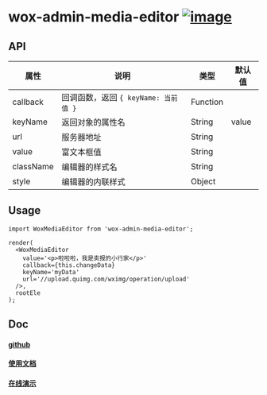 # wox-admin-media-editor [![image](https://img.shields.io/npm/v/wox-react-component.svg)](https://www.npmjs.com/package/wox-react-component)

## API

| 属性 | 说明 | 类型 | 默认值 |
| ---- | ---- | ---- | ---- |
| callback | 回调函数，返回 `{ keyName: 当前值 }` | Function | |
| keyName | 返回对象的属性名 | String | value |
| url | 服务器地址 | String |  |
| value | 富文本框值 | String | |
| className | 编辑器的样式名 | String | |
| style | 编辑器的内联样式 | Object | |

## Usage

```
import WoxMediaEditor from 'wox-admin-media-editor';

render(
  <WoxMediaEditor
    value='<p>啦啦啦，我是卖报的小行家</p>'
    callback={this.changeData}
    keyName='myData'
    url='//upload.quimg.com/wximg/operation/upload'
  />,
  rootEle
);
```

## Doc

#### [github](https://github.com/margox/braft-editor)
#### [使用文档](https://www.yuque.com/margox/be) 
#### [在线演示](https://braft.margox.cn/demos/basic)

